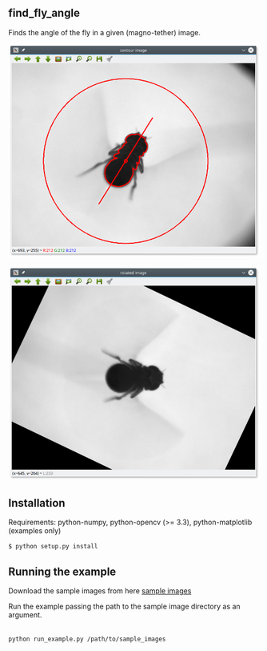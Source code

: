 ## find_fly_angle 

Finds the angle of the fly in a given (magno-tether) image.

![image0](images/image0.png)

![image1](images/image1.png)


## Installation

Requirements: python-numpy, python-opencv (>= 3.3), python-matplotlib (examples only)


```bash
$ python setup.py install 

```


## Running the example

Download the sample images from here [sample images](https://github.com/willdickson/find_fly_angle/releases/download/sample_images/sample_images.tar.gz)

Run the example passing the path to the sample image directory as an argument.

``` bash 

python run_example.py /path/to/sample_images

```


